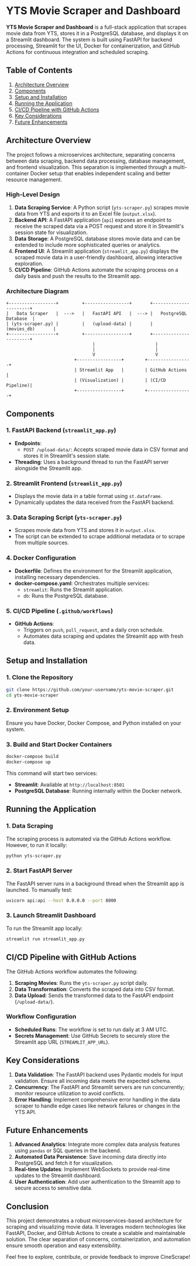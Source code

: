 # YTS Movie Scraper and Dashboard

**YTS Movie Scraper and Dashboard** is a full-stack application that scrapes movie data from YTS, stores it in a PostgreSQL database, and displays it on a Streamlit dashboard. The system is built using FastAPI for backend processing, Streamlit for the UI, Docker for containerization, and GitHub Actions for continuous integration and scheduled scraping.

## Table of Contents

1. [Architecture Overview](#architecture-overview)
2. [Components](#components)
3. [Setup and Installation](#setup-and-installation)
4. [Running the Application](#running-the-application)
5. [CI/CD Pipeline with GitHub Actions](#cicd-pipeline-with-github-actions)
6. [Key Considerations](#key-considerations)
7. [Future Enhancements](#future-enhancements)

## Architecture Overview

The project follows a microservices architecture, separating concerns between data scraping, backend data processing, database management, and frontend visualization. This separation is implemented through a multi-container Docker setup that enables independent scaling and better resource management.

### High-Level Design

1. **Data Scraping Service**: A Python script (`yts-scraper.py`) scrapes movie data from YTS and exports it to an Excel file (`output.xlsx`).
2. **Backend API**: A FastAPI application (`api`) exposes an endpoint to receive the scraped data via a POST request and store it in Streamlit's session state for visualization.
3. **Data Storage**: A PostgreSQL database stores movie data and can be extended to include more sophisticated queries or analytics.
4. **Frontend UI**: A Streamlit application (`streamlit_app.py`) displays the scraped movie data in a user-friendly dashboard, allowing interactive exploration.
5. **CI/CD Pipeline**: GitHub Actions automate the scraping process on a daily basis and push the results to the Streamlit app.

### Architecture Diagram

```plaintext
+------------------+         +-----------------+       +-----------------------+
|   Data Scraper   |  --->   |   FastAPI API   |  ---> |   PostgreSQL Database  |
| (yts-scraper.py) |         |   (upload-data) |       |     (movies_db)       |
+------------------+         +-----------------+       +-----------------------+
                                 |                       |
                                 |                       |
                                 V                       V
                          +-----------------+        +-----------------+
                          | Streamlit App   |        | GitHub Actions  |
                          | (Visualization) |        | (CI/CD Pipeline)|
                          +-----------------+        +-----------------+
```

## Components

### 1. **FastAPI Backend (`streamlit_app.py`)**

- **Endpoints**:
  - `POST /upload-data/`: Accepts scraped movie data in CSV format and stores it in Streamlit's session state.
- **Threading**: Uses a background thread to run the FastAPI server alongside the Streamlit app.

### 2. **Streamlit Frontend (`streamlit_app.py`)**

- Displays the movie data in a table format using `st.dataframe`.
- Dynamically updates the data received from the FastAPI backend.

### 3. **Data Scraping Script (`yts-scraper.py`)**

- Scrapes movie data from YTS and stores it in `output.xlsx`.
- The script can be extended to scrape additional metadata or to scrape from multiple sources.

### 4. **Docker Configuration**

- **Dockerfile**: Defines the environment for the Streamlit application, installing necessary dependencies.
- **docker-compose.yaml**: Orchestrates multiple services:
  - `streamlit`: Runs the Streamlit application.
  - `db`: Runs the PostgreSQL database.

### 5. **CI/CD Pipeline (`.github/workflows`)**

- **GitHub Actions**:
  - Triggers on `push`, `pull_request`, and a daily cron schedule.
  - Automates data scraping and updates the Streamlit app with fresh data.

## Setup and Installation

### 1. **Clone the Repository**

```bash
git clone https://github.com/your-username/yts-movie-scraper.git
cd yts-movie-scraper
```

### 2. **Environment Setup**

Ensure you have Docker, Docker Compose, and Python installed on your system.

### 3. **Build and Start Docker Containers**

```bash
docker-compose build
docker-compose up
```

This command will start two services:
- **Streamlit**: Available at `http://localhost:8501`
- **PostgreSQL Database**: Running internally within the Docker network.

## Running the Application

### 1. **Data Scraping**

The scraping process is automated via the GitHub Actions workflow. However, to run it locally:

```bash
python yts-scraper.py
```

### 2. **Start FastAPI Server**

The FastAPI server runs in a background thread when the Streamlit app is launched. To manually test:

```bash
uvicorn api:api --host 0.0.0.0 --port 8000
```

### 3. **Launch Streamlit Dashboard**

To run the Streamlit app locally:

```bash
streamlit run streamlit_app.py
```

## CI/CD Pipeline with GitHub Actions

The GitHub Actions workflow automates the following:

1. **Scraping Movies**: Runs the `yts-scraper.py` script daily.
2. **Data Transformation**: Converts the scraped data into CSV format.
3. **Data Upload**: Sends the transformed data to the FastAPI endpoint (`/upload-data/`).

### Workflow Configuration

- **Scheduled Runs**: The workflow is set to run daily at 3 AM UTC.
- **Secrets Management**: Use GitHub Secrets to securely store the Streamlit app URL (`STREAMLIT_APP_URL`).

## Key Considerations

1. **Data Validation**: The FastAPI backend uses Pydantic models for input validation. Ensure all incoming data meets the expected schema.
2. **Concurrency**: The FastAPI and Streamlit servers are run concurrently; monitor resource utilization to avoid conflicts.
3. **Error Handling**: Implement comprehensive error handling in the data scraper to handle edge cases like network failures or changes in the YTS API.

## Future Enhancements

1. **Advanced Analytics**: Integrate more complex data analysis features using `pandas` or SQL queries in the backend.
2. **Automated Data Persistence**: Save incoming data directly into PostgreSQL and fetch it for visualization.
3. **Real-time Updates**: Implement WebSockets to provide real-time updates to the Streamlit dashboard.
4. **User Authentication**: Add user authentication to the Streamlit app to secure access to sensitive data.

## Conclusion

This project demonstrates a robust microservices-based architecture for scraping and visualizing movie data. It leverages modern technologies like FastAPI, Docker, and GitHub Actions to create a scalable and maintainable solution. The clear separation of concerns, containerization, and automation ensure smooth operation and easy extensibility.

Feel free to explore, contribute, or provide feedback to improve CineScrape!

